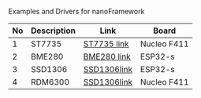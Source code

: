 Examples and Drivers for nanoFramework


No | Description | Link  | Board
------------ | ------------- | ------------- | -------------
1 | ST7735  |[ST7735 link](https://github.com/valoni/netmf-interpreter4x/tree/master/nanoFrameworks%20Drivers%20and%20Examples/ST7735)|Nucleo F411
2 | BME280  |[BME280 link](https://github.com/valoni/netmf-interpreter4x/tree/master/nanoFrameworks%20Drivers%20and%20Examples/BME280)|ESP32-s
3 | SSD1306 |[SSD1306link](https://github.com/valoni/netmf-interpreter4x/tree/master/nanoFrameworks%20Drivers%20and%20Examples/SSD1306)|ESP32-s
4 | RDM6300 |[SSD1306link](https://github.com/valoni/netmf-interpreter4x/tree/master/nanoFrameworks%20Drivers%20and%20Examples/RDM6300)|Nucleo F411
